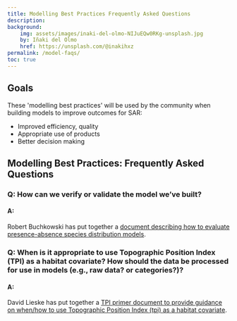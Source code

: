 ```yaml
---
title: Modelling Best Practices Frequently Asked Questions
description: 
background: 
    img: assets/images/inaki-del-olmo-NIJuEQw0RKg-unsplash.jpg
    by: Iñaki del Olmo
    href: https://unsplash.com/@inakihxz
permalink: /model-faqs/
toc: true
---
```


## Goals

These 'modelling best practices' will be used by the community when building models to improve outcomes for SAR:
* Improved efficiency, quality
* Appropriate use of products
* Better decision making

## Modelling Best Practices: Frequently Asked Questions

### Q: How can we verify or validate the model we’ve built?

#### A:
Robert Buchkowski has put together a [document describing how to evaluate presence-absence species distribution models](../assets/model-faqs/Verify-and-validate-SDMs.pdf).

### Q: When is it appropriate to use Topographic Position Index (TPI) as a habitat covariate? How should the data be processed for use in models (e.g., raw data? or categories?)?

#### A:
David Lieske has put together a [TPI primer document to provide guidance on when/how to use Topographic Position Index (tpi) as a habitat covariate](../assets/model-faqs/Notes-TPI.pdf).